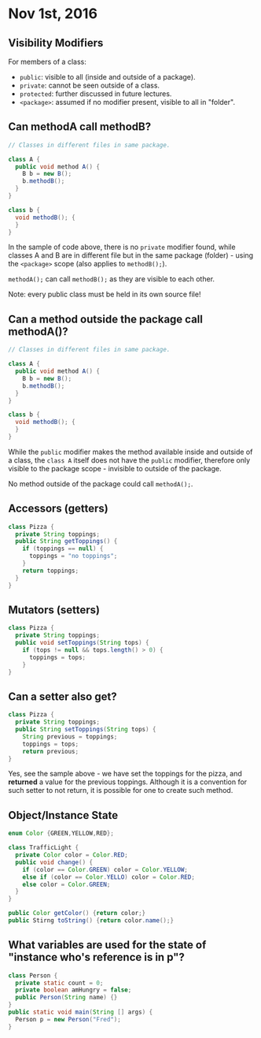 Nov 1st, 2016
=============

Visibility Modifiers
--------------------

For members of a class:

- `public`: visible to all (inside and outside of a package).
- `private`: cannot be seen outside of a class.
- `protected`: further discussed in future lectures.
- `<package>`: assumed if no modifier present, visible to all in "folder".

Can methodA call methodB?
-------------------------

```java
// Classes in different files in same package.

class A {
  public void method A() {
    B b = new B();
    b.methodB();
  }
}

class b {
  void methodB(); {
  }
}
```

In the sample of code above, there is no `private` modifier found, while classes A and B are in different file but in the same package (folder) - using the `<package>` scope (also applies to `methodB();`).

`methodA();` can call `methodB();` as they are visible to each other.

Note: every public class must be held in its own source file!

Can a method outside the package call methodA()?
-------------------------------------------------

```java
// Classes in different files in same package.

class A {
  public void method A() {
    B b = new B();
    b.methodB();
  }
}

class b {
  void methodB(); {
  }
}
```

While the `public` modifier makes the method available inside and outside of a class, the `class A` itself does not have the `public` modifier, therefore only visible to the package scope - invisible to outside of the package.

No method outside of the package could call `methodA();`.

Accessors (getters)
-------------------

```java
class Pizza {
  private String toppings;
  public String getToppings() {
    if (toppings == null) {
      toppings = "no toppings";
    }
    return toppings;
  }
}
```

Mutators (setters)
------------------

```java
class Pizza {
  private String toppings;
  public void setToppings(String tops) {
    if (tops != null && tops.length() > 0) {
      toppings = tops;
    }
}
```

Can a setter also get?
----------------------

```java
class Pizza {
  private String toppings;
  public String setToppings(String tops) {
    String previous = toppings;
    toppings = tops;
    return previous;
}
```

Yes, see the sample above - we have set the toppings for the pizza, and **returned** a value for the previous toppings. Although it is a convention for such setter to not return, it is possible for one to create such method.

Object/Instance State
---------------------

```java
enum Color {GREEN,YELLOW,RED};

class TrafficLight {
  private Color color = Color.RED;
  public void change() {
    if (color == Color.GREEN) color = Color.YELLOW;
    else if (color == Color.YELLO) color = Color.RED;
    else color = Color.GREEN;
  }
}

public Color getColor() {return color;}
public Stirng toString() {return color.name();}
```

What variables are used for the state of "instance who's reference is in p"?
----------------------------------------------------------------------------

```java
class Person {
  private static count = 0;
  private boolean amHungry = false;
  public Person(String name) {}
}
public static void main(String [] args) {
  Person p = new Person("Fred");
}
```
